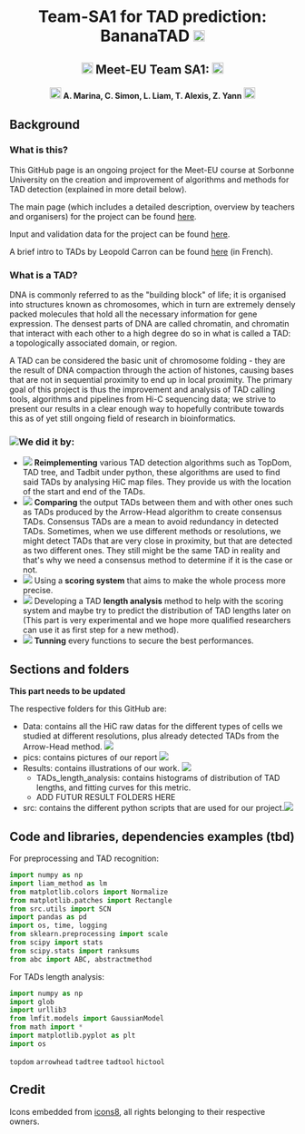 <h1 align="center"> Team-SA1 for TAD prediction: BananaTAD <img src="https://img.icons8.com/color/48/000000/banana.png" width="20"/> </h1>

<h2 align="center"><img src="https://img.icons8.com/external-justicon-flat-justicon/64/000000/external-france-countrys-flags-justicon-flat-justicon.png", width="20"/> Meet-EU Team SA1: <img src="https://img.icons8.com/external-justicon-flat-justicon/64/000000/external-france-countrys-flags-justicon-flat-justicon.png", width="20"/> </h2>
<h4 align="center"><img src="https://img.icons8.com/color/48/000000/banana.png" width="20"/> A. Marina, C. Simon, L. Liam, T. Alexis, Z. Yann <img src="https://img.icons8.com/color/48/000000/banana.png" width="20"/></h4> 

## Background
### What is this?
This GitHub page is an ongoing project for the Meet-EU course at Sorbonne University on the creation and improvement of algorithms and methods for TAD detection (explained in more detail below).

The main page (which includes a detailed description, overview by teachers and organisers) for the project can be found [here](https://github.com/hdsu-bioquant/meet-eu-2021).

Input and validation data for the project can be found [here](http://www.lcqb.upmc.fr/meetu/).

A brief intro to TADs by Leopold Carron can be found [here](https://bioinfo-fr.net/quest-ce-quun-tad-topological-associated-domain) (in French).

### What is a TAD?
DNA is commonly referred to as the "building block" of life; it is organised into structures known as chromosomes, which in turn are extremely densely packed molecules that hold all the necessary information for gene expression. The densest parts of DNA are called chromatin, and chromatin that interact with each other to a high degree do so in what is called a TAD: a topologically associated domain, or region.

A TAD can be considered the basic unit of chromosome folding - they are the result of DNA compaction through the action of histones, causing bases that are not in sequential proximity to end up in local proximity.
The primary goal of this project is thus the improvement and analysis of TAD calling tools, algorithms and pipelines from Hi-C sequencing data; we strive to present our results in a clear enough way to hopefully contribute towards this as of yet still ongoing field of research in bioinformatics.

### <img src="https://img.icons8.com/external-filled-outline-geotatah/40/000000/external-document-workmen-compensation-filled-outline-filled-outline-geotatah.png"/>We did it by:
- <img src="https://img.icons8.com/emoji/30/000000/telescope-.png"/> **Reimplementing** various TAD detection algorithms such as TopDom, TAD tree, and Tadbit under python, these algorithms are used to find said TADs by analysing HiC map files. They provide us with the location of the start and end of the TADs.
- <img src="https://img.icons8.com/external-justicon-lineal-color-justicon/30/000000/external-hand-shake-woman-day-justicon-lineal-color-justicon.png"/> **Comparing** the output TADs between them and with other ones such as TADs produced by the Arrow-Head algorithm to create consensus TADs. Consensus TADs are a mean to avoid redundancy in detected TADs. Sometimes, when we use different methods or resolutions, we might detect TADs that are very close in proximity, but that are detected as two different ones. They still might be the same TAD in reality and that's why we need a consensus method to determine if it is the case or not. 
- <img src="https://img.icons8.com/emoji/30/000000/hundred-points.png"/> Using a **scoring system** that aims to make the whole process more precise.
- <img src="https://img.icons8.com/external-vitaliy-gorbachev-lineal-color-vitaly-gorbachev/30/000000/external-ruler-graphic-design-vitaliy-gorbachev-lineal-color-vitaly-gorbachev.png"/> Developing a TAD **length analysis** method to help with the scoring system and maybe try to predict the distribution of TAD lengths later on (This part is very experimental and we hope more qualified researchers can use it as first step for a new method).
- <img src="https://img.icons8.com/color/30/000000/vertical-settings-mixer--v1.png"/> **Tunning** every functions to secure the best performances.

## Sections and folders
**This part needs to be updated**

The respective folders for this GitHub are:
- Data: contains all the HiC raw datas for the different types of cells we studied at different resolutions, plus already detected TADs from the Arrow-Head method. <img src="https://img.icons8.com/color/25/000000/123.png"/>
- pics: contains pictures of our report <img src="https://img.icons8.com/emoji/25/000000/paintbrush-emoji.png"/>
- Results: contains illustrations of our work. <img src="https://img.icons8.com/external-vitaliy-gorbachev-lineal-color-vitaly-gorbachev/25/000000/external-painting-museum-vitaliy-gorbachev-lineal-color-vitaly-gorbachev.png"/>
  - TADs_length_analysis: contains histograms of distribution of TAD lengths, and fitting curves for this metric.
  - ADD FUTUR RESULT FOLDERS HERE
- src: contains the different python scripts that are used for our project.<img src="https://img.icons8.com/color/25/000000/property-script.png"/>


## Code and libraries, dependencies examples (tbd)
For preprocessing and TAD recognition:
```python
import numpy as np
import liam_method as lm
from matplotlib.colors import Normalize
from matplotlib.patches import Rectangle
from src.utils import SCN
import pandas as pd
import os, time, logging
from sklearn.preprocessing import scale
from scipy import stats
from scipy.stats import ranksums
from abc import ABC, abstractmethod
```
For TADs length analysis:
```python
import numpy as np
import glob
import urllib3
from lmfit.models import GaussianModel
from math import *
import matplotlib.pyplot as plt
import os
```
`topdom` `arrowhead` `tadtree` `tadtool` `hictool`

## Credit
Icons embedded from [icons8](https://icons8.com/), all rights belonging to their respective owners.
